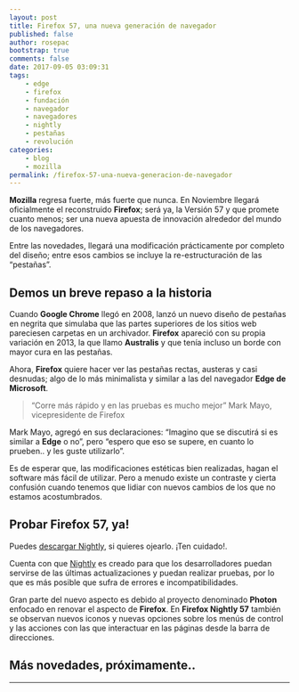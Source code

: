 ```yaml
---
layout: post
title: Firefox 57, una nueva generación de navegador
published: false
author: rosepac
bootstrap: true
comments: false
date: 2017-09-05 03:09:31
tags:
    - edge
    - firefox
    - fundación
    - navegador
    - navegadores
    - nightly
    - pestañas
    - revolución
categories:
    - blog
    - mozilla
permalink: /firefox-57-una-nueva-generacion-de-navegador
---
```

**Mozilla** regresa fuerte, más fuerte que nunca. En Noviembre llegará oficialmente el reconstruido **Firefox**; será ya, la Versión 57 y que promete cuanto menos; ser una nueva apuesta de innovación alrededor del mundo de los navegadores.

Entre las novedades, llegará una modificación prácticamente por completo del diseño; entre esos cambios se incluye la re-estructuración de las “pestañas”.

## Demos un breve repaso a la historia

Cuando **Google Chrome** llegó en 2008, lanzó un nuevo diseño de pestañas en negrita que simulaba que las partes superiores de los sitios web pareciesen carpetas en un archivador. **Firefox** apareció con su propia variación en 2013, la que llamo **Australis** y que tenía incluso un borde con mayor cura en las pestañas.

Ahora, **Firefox** quiere hacer ver las pestañas rectas, austeras y casi desnudas; algo de lo más minimalista y similar a las del navegador **Edge de Microsoft**.

> “Corre más rápido y en las pruebas es mucho mejor” Mark Mayo, vicepresidente de Firefox

Mark Mayo, agregó en sus declaraciones: “Imagino que se discutirá si es similar a **Edge** o no”, pero “espero que eso se supere, en cuanto lo prueben.. y les guste utilizarlo”.

Es de esperar que, las modificaciones estéticas bien realizadas, hagan el software más fácil de utilizar. Pero a menudo existe un contraste y cierta confusión cuando tenemos que lidiar con nuevos cambios de los que no estamos acostumbrados.

## Probar Firefox 57, ya!

Puedes [descargar Nightly][1], si quieres ojearlo. ¡Ten cuidado!.

Cuenta con que [Nightly][2] es creado para que los desarrolladores puedan servirse de las últimas actualizaciones y puedan realizar pruebas, por lo que es más posible que sufra de errores e incompatibilidades.

Gran parte del nuevo aspecto es debido al proyecto denominado **Photon** enfocado en renovar el aspecto de **Firefox**. En **Firefox Nightly 57** también se observan nuevos iconos y nuevas opciones sobre los menús de control y las acciones con las que interactuar en las páginas desde la barra de direcciones.

## Más novedades, próximamente..

* * *

 [1]: https://www.mozilla.org/es-ES/firefox/channel/desktop/
 [2]: https://es.wikipedia.org/wiki/Mozilla_Nightly